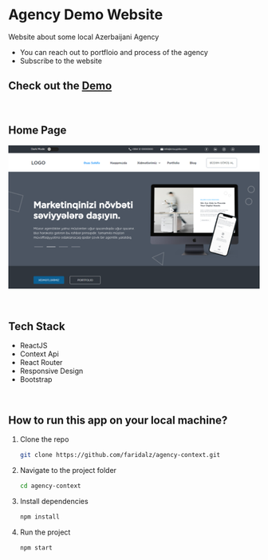 # Agency Demo Website

Website about some local Azerbaijani Agency
- You can reach out to portfloio and process of the agency
- Subscribe to the website
  
 ## Check out the [Demo](https://agency-context.netlify.app/)

  <br>

## Home Page

![Agency](https://raw.githubusercontent.com/faridalz/agency-context/master/src/images/landing.85850624.png)

<br>

## Tech Stack
- ReactJS
- Context Api
- React Router
- Responsive Design
- Bootstrap

<br>

## How to run this app on your local machine?

1. Clone the repo
   ```sh
   git clone https://github.com/faridalz/agency-context.git
   ```
2. Navigate to the project folder

   ```sh
   cd agency-context
   ```

3. Install dependencies
   ```sh
   npm install
   ```

4. Run the project
   ```sh
   npm start
   ```
